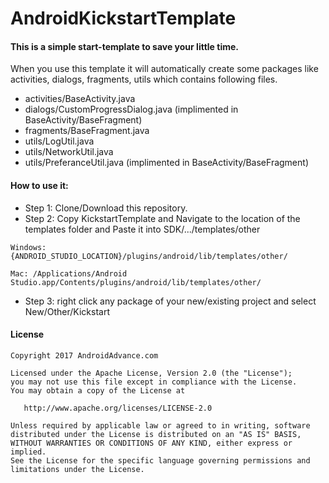 # AndroidKickstartTemplate
#### This is a simple start-template to save your little time.

When you use this template it will automatically create some packages like activities, dialogs, fragments, utils which contains following files.
* activities/BaseActivity.java
* dialogs/CustomProgressDialog.java (implimented in BaseActivity/BaseFragment)
* fragments/BaseFragment.java
* utils/LogUtil.java
* utils/NetworkUtil.java
* utils/PreferanceUtil.java (implimented in BaseActivity/BaseFragment)


#### How to use it:
* Step 1: Clone/Download this repository.
* Step 2: Copy KickstartTemplate and Navigate to the location of the templates folder and Paste it into SDK/.../templates/other
~~~~
Windows: {ANDROID_STUDIO_LOCATION}/plugins/android/lib/templates/other/
~~~~

~~~~
Mac: /Applications/Android Studio.app/Contents/plugins/android/lib/templates/other/
~~~~
* Step 3: right click any package of your new/existing project and select New/Other/Kickstart


#### License

~~~~
Copyright 2017 AndroidAdvance.com

Licensed under the Apache License, Version 2.0 (the "License");
you may not use this file except in compliance with the License.
You may obtain a copy of the License at

   http://www.apache.org/licenses/LICENSE-2.0

Unless required by applicable law or agreed to in writing, software
distributed under the License is distributed on an "AS IS" BASIS,
WITHOUT WARRANTIES OR CONDITIONS OF ANY KIND, either express or implied.
See the License for the specific language governing permissions and
limitations under the License.
~~~~
